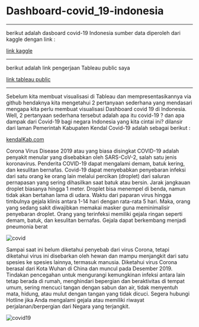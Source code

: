 # Dashboard-covid_19-indonesia
<hr>
berikut adalah dasboard covid-19 Indonesia
sumber data diperoleh dari kaggle dengan link : 

[link kaggle](https://www.kaggle.com/datasets/hendratno/covid19-indonesia)

<hr>
berikut adalah link pengerjaan Tableau public saya

[link tableau public](https://public.tableau.com/app/profile/muhammad.fachri.fadhilah/viz/dashboardcovid19_16621048454420/Dashboard1?publish=yes)

<hr>
Sebelum kita membuat visualisasi di Tableau dan mempresentasikannya via github hendaknya kita mengetahui 2 pertanyaan sederhana yang mendasari mengapa kita perlu membuat visualisasi Dashboard covid 19 di Indonesia. Well, 2 pertanyaan sederhana tersebut adalah apa itu covid-19 ? dan apa dampak dari Covid-19 bagi negara Indonesia yang kita cintai ini?
dilansir dari laman Pemerintah Kabupaten Kendal Covid-19 adalah sebagai berikut :

[kendalKab.com](https://corona.kendalkab.go.id/berita/profil/kenalan-dengan-covid-19)

Corona Virus Disease 2019 atau yang biasa disingkat COVID-19 adalah penyakit menular yang disebabkan oleh SARS-CoV-2, salah satu jenis koronavirus. Penderita COVID-19 dapat mengalami demam, batuk kering, dan kesulitan bernafas. Covid-19 dapat menyebabkan penyebaran infeksi dari satu orang ke orang lain melalui percikan (droplet) dari saluran pernapasan yang sering dihasilkan saat batuk atau bersin. Jarak jangkauan droplet biasanya hingga 1 meter. Droplet bisa menempel di benda, namun tidak akan bertahan lama di udara. Waktu dari paparan virus hingga timbulnya gejala klinis antara 1-14 hari dengan rata-rata 5 hari. Maka, orang yang sedang sakit diwajibkan memakai masker guna meminimalisir penyebaran droplet. Orang yang terinfeksi memiliki gejala ringan seperti demam, batuk, dan kesulitan bernafas. Gejala dapat berkembang menjadi pneumonia berat

![covid](https://asset.kompas.com/data/photo/2020/03/11/5e68a963a9ae7.jpg)

Sampai saat ini belum diketahui penyebab dari virus Corona, tetapi diketahui virus ini disebarkan oleh hewan dan mampu menjangkit dari satu spesies ke spesies lainnya, termasuk manusia. Diketahui virus Corona berasal dari Kota Wuhan di China dan muncul pada Desember 2019. Tindakan pencegahan untuk mengurangi kemungkinan infeksi antara lain tetap berada di rumah, menghindari bepergian dan beraktivitas di tempat umum, sering mencuci tangan dengan sabun dan air, tidak menyentuh mata, hidung, atau mulut dengan tangan yang tidak dicuci. Segera hubungi Hotline jika Anda mengalami gejala atau memiliki riwayat perjalanan/berpergian dari Negara yang terjangkit.

![covid19](https://dinkes.surakarta.go.id/wp-content/uploads/2020/03/WhatsApp-Image-2020-03-16-at-21.08.26-rotated.jpeg)




















